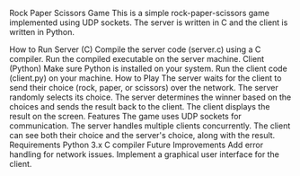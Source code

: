 Rock Paper Scissors Game
This is a simple rock-paper-scissors game implemented using UDP sockets. The server is written in C and the client is written in Python.

How to Run
Server (C)
Compile the server code (server.c) using a C compiler.
Run the compiled executable on the server machine.
Client (Python)
Make sure Python is installed on your system.
Run the client code (client.py) on your machine.
How to Play
The server waits for the client to send their choice (rock, paper, or scissors) over the network.
The server randomly selects its choice.
The server determines the winner based on the choices and sends the result back to the client.
The client displays the result on the screen.
Features
The game uses UDP sockets for communication.
The server handles multiple clients concurrently.
The client can see both their choice and the server's choice, along with the result.
Requirements
Python 3.x
C compiler
Future Improvements
Add error handling for network issues.
Implement a graphical user interface for the client.
